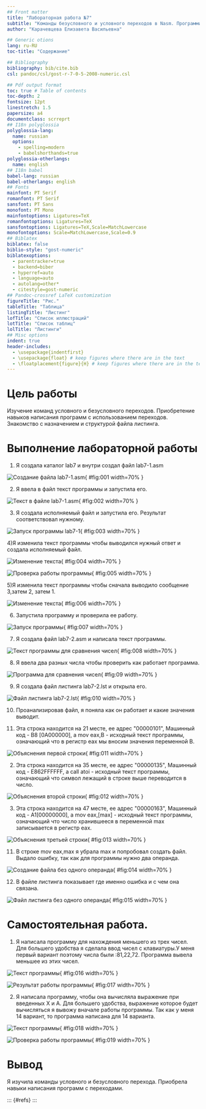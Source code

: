 ```yaml
---
## Front matter
title: "Лабораторная работа №7"
subtitle: "Команды безусловного и условного переходов в Nasm. Программирование ветвлений."
author: "Карачевцева Елизавета Васильевна"

## Generic otions
lang: ru-RU
toc-title: "Содержание"

## Bibliography
bibliography: bib/cite.bib
csl: pandoc/csl/gost-r-7-0-5-2008-numeric.csl

## Pdf output format
toc: true # Table of contents
toc-depth: 2
fontsize: 12pt
linestretch: 1.5
papersize: a4
documentclass: scrreprt
## I18n polyglossia
polyglossia-lang:
  name: russian
  options:
	- spelling=modern
	- babelshorthands=true
polyglossia-otherlangs:
  name: english
## I18n babel
babel-lang: russian
babel-otherlangs: english
## Fonts
mainfont: PT Serif
romanfont: PT Serif
sansfont: PT Sans
monofont: PT Mono
mainfontoptions: Ligatures=TeX
romanfontoptions: Ligatures=TeX
sansfontoptions: Ligatures=TeX,Scale=MatchLowercase
monofontoptions: Scale=MatchLowercase,Scale=0.9
## Biblatex
biblatex: false
biblio-style: "gost-numeric"
biblatexoptions:
  - parentracker=true
  - backend=biber
  - hyperref=auto
  - language=auto
  - autolang=other*
  - citestyle=gost-numeric
## Pandoc-crossref LaTeX customization
figureTitle: "Рис."
tableTitle: "Таблица"
listingTitle: "Листинг"
lofTitle: "Список иллюстраций"
lotTitle: "Список таблиц"
lolTitle: "Листинги"
## Misc options
indent: true
header-includes:
  - \usepackage{indentfirst}
  - \usepackage{float} # keep figures where there are in the text
  - \floatplacement{figure}{H} # keep figures where there are in the text
---
```


# Цель работы

Изучение команд условного и безусловного переходов. Приобретение навыков написания программ с использованием переходов. Знакомство с назначением и структурой файла листинга.

# Выполнение лабораторной работы

1) Я создала каталог lab7 и внутри создал файл lab7-1.asm

![Cоздание файла lab7-1.asm](image/1.png){ #fig:001 width=70% }

2) Я ввела в файл текст программы и запустила его.

![Текст в файле lab7-1.asm](image/2.png){ #fig:002 width=70% }

3) Я создала исполняемый файл и запустила его. Результат соответствовал нужному.

![Запуск программы lab7-1](image/3.png){ #fig:003 width=70% }

4)Я изменила текст программы чтобы выводился нужный ответ и создала исполняемый файл.

![Изменение текста](image/4.png){ #fig:004 width=70% }

![Проверка работы программы](image/5.png){ #fig:005 width=70% }

5)Я изменила текст программы чтобы сначала выводило сообщение 3,затем 2, затем 1.

![Изменение текста](image/6.png){ #fig:006 width=70% }

6) Запустила программу и проверила ее работу.

![Запуск программы](image/7.png){ #fig:007 width=70% }

7) Я создала файл lab7-2.asm и написала текст программы.

![Текст программы для сравнения чисел](image/8.png){ #fig:008 width=70% }

8) Я ввела два разных числа чтобы проверить как работает программа. 

![Программа для сравнения чисел](image/9.png){ #fig:09 width=70% }

9) Я создала файл листинга lab7-2.lst и открыла его.

![Файл листинга lab7-2.lst](image/10.png){ #fig:010 width=70% }

10) Проанализировав файл, я поняла как он работает и какие значения выводит.

1) Эта строка находится на 21 месте, ее адрес "00000101", Машинный код - В8 [0A000000], а mov eax,B - исходный текст программы, означающий что в регистр eax мы вносим значения переменной B.

![Объяснения первой строки](image/11.png){ #fig:011 width=70% }

2) Эта строка находится на 35 месте, ее адрес "00000135", Машинный код - E862FFFFFF, а call atoi - исходный текст программы, означающий что символ лежащий в строке выше переводится в число.

![Объяснения второй строки](image/12.png){ #fig:012 width=70% }

3) Эта строка находится на 47 месте, ее адрес "00000163", Машинный код - A1[00000000], а mov eax,[max] - исходный текст программы, означающий что число хранившееся в переменной max записывается в регистр eax.

![Объяснения третьей строки](image/13.png){ #fig:013 width=70% }

11) В строке mov eax,max я убрала max и попробовал создать файл. Выдало ошибку, так как для программы нужно два операнда.

![Создание файла без одного операнда](image/14.png){ #fig:014 width=70% }

12) В файле листинга показывает где именно ошибка и с чем она связана.

![Файл листинга без одного операнда](image/15.png){ #fig:015 width=70% }

# Самостоятельная работа.

1) Я написала программу для нахождения меньшего из трех чисел. Для большего удобства я сделала ввод чисел с клавиатуры.У меня первый вариант поэтому числа были :81,22,72. Программа вывела меньшее из этих чисел.

![Текст программы](image/16.png){ #fig:016 width=70% }

![Результат работы программы](image/17.png){ #fig:017 width=70% }

2) Я написала программу, чтобы она вычисляла выражение при введенных Х и А. Для большего удобства, выражение которое будет вычисляться я вывожу вначале работы программы. Так как у меня 14 вариант, то программа написана для 14 варианта.

![Текст программы](image/18.png){ #fig:018 width=70% }

![Проверка работы программы](image/19.png){ #fig:019 width=70% }

# Вывод

Я изучила команды условного и безусловного перехода. Приобрела навыки написания программ с переходами.

::: {#refs}
:::
